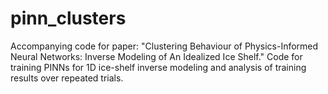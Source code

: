 # pinn_clusters
Accompanying code for paper: "Clustering Behaviour of Physics-Informed Neural Networks: Inverse Modeling of An Idealized Ice Shelf." Code for training PINNs for 1D ice-shelf inverse modeling and analysis of training results over repeated trials.
